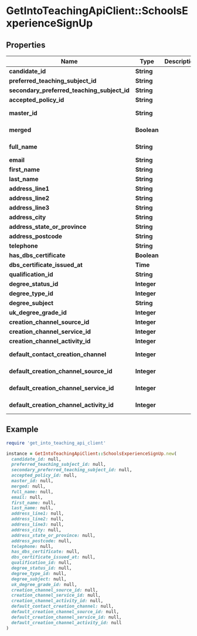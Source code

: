 # GetIntoTeachingApiClient::SchoolsExperienceSignUp

## Properties

| Name | Type | Description | Notes |
| ---- | ---- | ----------- | ----- |
| **candidate_id** | **String** |  | [optional] |
| **preferred_teaching_subject_id** | **String** |  |  |
| **secondary_preferred_teaching_subject_id** | **String** |  | [optional] |
| **accepted_policy_id** | **String** |  |  |
| **master_id** | **String** |  | [optional][readonly] |
| **merged** | **Boolean** |  | [optional][readonly] |
| **full_name** | **String** |  | [optional][readonly] |
| **email** | **String** |  |  |
| **first_name** | **String** |  |  |
| **last_name** | **String** |  |  |
| **address_line1** | **String** |  |  |
| **address_line2** | **String** |  | [optional] |
| **address_line3** | **String** |  | [optional] |
| **address_city** | **String** |  |  |
| **address_state_or_province** | **String** |  |  |
| **address_postcode** | **String** |  |  |
| **telephone** | **String** |  |  |
| **has_dbs_certificate** | **Boolean** |  |  |
| **dbs_certificate_issued_at** | **Time** |  | [optional] |
| **qualification_id** | **String** |  | [optional] |
| **degree_status_id** | **Integer** |  | [optional] |
| **degree_type_id** | **Integer** |  | [optional] |
| **degree_subject** | **String** |  | [optional] |
| **uk_degree_grade_id** | **Integer** |  | [optional] |
| **creation_channel_source_id** | **Integer** |  | [optional] |
| **creation_channel_service_id** | **Integer** |  | [optional] |
| **creation_channel_activity_id** | **Integer** |  | [optional] |
| **default_contact_creation_channel** | **Integer** |  | [optional][readonly] |
| **default_creation_channel_source_id** | **Integer** |  | [optional][readonly] |
| **default_creation_channel_service_id** | **Integer** |  | [optional][readonly] |
| **default_creation_channel_activity_id** | **Integer** |  | [optional][readonly] |

## Example

```ruby
require 'get_into_teaching_api_client'

instance = GetIntoTeachingApiClient::SchoolsExperienceSignUp.new(
  candidate_id: null,
  preferred_teaching_subject_id: null,
  secondary_preferred_teaching_subject_id: null,
  accepted_policy_id: null,
  master_id: null,
  merged: null,
  full_name: null,
  email: null,
  first_name: null,
  last_name: null,
  address_line1: null,
  address_line2: null,
  address_line3: null,
  address_city: null,
  address_state_or_province: null,
  address_postcode: null,
  telephone: null,
  has_dbs_certificate: null,
  dbs_certificate_issued_at: null,
  qualification_id: null,
  degree_status_id: null,
  degree_type_id: null,
  degree_subject: null,
  uk_degree_grade_id: null,
  creation_channel_source_id: null,
  creation_channel_service_id: null,
  creation_channel_activity_id: null,
  default_contact_creation_channel: null,
  default_creation_channel_source_id: null,
  default_creation_channel_service_id: null,
  default_creation_channel_activity_id: null
)
```

